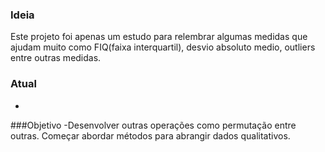### Ideia 
Este projeto foi apenas um estudo para relembrar algumas medidas que ajudam muito como FIQ(faixa interquartil), desvio absoluto medio, outliers entre outras medidas.

### Atual
-

###Objetivo
-Desenvolver outras operações como permutação entre outras. Começar abordar métodos para abrangir dados qualitativos.